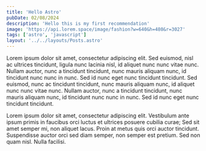 ```yaml
---
title: 'Hello Astro'
pubDate: 02/08/2024
description: 'Hello this is my first recommendation'
image: 'https://api.lorem.space/image/fashion?w=640&h=480&r=3027'
tags: ['astro', 'javascript']
layout: '../../layouts/Posts.astro'
---
```


Lorem ipsum dolor sit amet, consectetur adipiscing elit. Sed euismod, nisl ac ultrices tincidunt, ligula nunc lacinia nisl, id aliquet nunc nunc vitae nunc. Nullam auctor, nunc a tincidunt tincidunt, nunc mauris aliquam nunc, id tincidunt nunc nunc in nunc. Sed id nunc eget nunc tincidunt tincidunt. Sed euismod, nunc ac tincidunt tincidunt, nunc mauris aliquam nunc, id aliquet nunc nunc vitae nunc. Nullam auctor, nunc a tincidunt tincidunt, nunc mauris aliquam nunc, id tincidunt nunc nunc in nunc. Sed id nunc eget nunc tincidunt tincidunt.

Lorem ipsum dolor sit amet, consectetur adipiscing elit. Vestibulum ante ipsum primis in faucibus orci luctus et ultrices posuere cubilia curae; Sed sit amet semper mi, non aliquet lacus. Proin at metus quis orci auctor tincidunt. Suspendisse auctor orci sed diam semper, non semper est pretium. Sed non quam nisl. Nulla facilisi.
